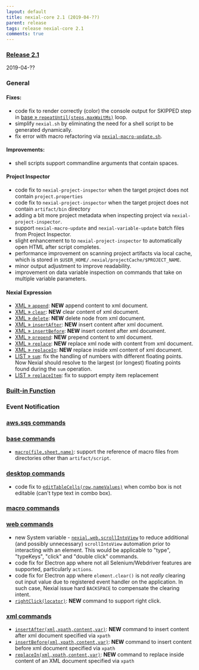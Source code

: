 ```yaml
---
layout: default
title: nexial-core 2.1 (2019-04-??)
parent: release
tags: release nexial-core 2.1
comments: true
---
```


### <a href="https://github.com/nexiality/nexial-core/releases/tag/nexial-core-2.1" class="external-link" target="_nexial_link">Release 2.1</a>
2019-04-??


### General
#### Fixes:
- code fix to render correctly (color) the console output for SKIPPED step in 
  [base &raquo; `repeatUntil(steps,maxWaitMs)`](../commands/base/repeatUntil(steps,maxWaitMs)) loop. 
- simplify `nexial.sh` by eliminating the need for a shell script to be generated dynamically.
- fix error with macro refactoring via [`nexial-macro-update.sh`](../userguide/BatchFiles#nexial-macro-updatecmd--nexial-macro-updatesh).

#### Improvements:
- shell scripts support commandline arguments that contain spaces.


#### Project Inspector
- code fix to `nexial-project-inspector` when the target project does not contain `project.properties`
- code fix to `nexial-project-inspector` when the target project does not contain `artifact/bin` directory
- adding a bit more project metadata when inspecting project via `nexial-project-inspector`.
- support `nexial-macro-update` and `nexial-variable-update` batch files from Project Inspector.
- slight enhancement to to `nexial-project-inspector` to automatically open HTML after script completes.
- performance improvement on scanning project artifacts via local cache, which is stored in 
  `$USER_HOME/.nexial/projectCache/$PROJECT_NAME`.
- minor output adjustment to improve readability.
- improvement on data variable inspection on commands that take on multiple variable parameters.


#### Nexial Expression
- [XML &raquo; `append`](../expressions/XMLexpression): **NEW** append content to xml document.
- [XML &raquo; `clear`](../expressions/XMLexpression): **NEW** clear content of xml document.
- [XML &raquo; `delete`](../expressions/XMLexpression): **NEW** delete node from xml document.
- [XML &raquo; `insertAfter`](../expressions/XMLexpression): **NEW** insert content after xml document.
- [XML &raquo; `insertBefore`](../expressions/XMLexpression): **NEW** insert content after xml document.
- [XML &raquo; `prepend`](../expressions/XMLexpression): **NEW** prepend content to xml document.
- [XML &raquo; `replace`](../expressions/XMLexpression): **NEW** replace xml node with content from xml document.
- [XML &raquo; `replaceIn`](../expressions/XMLexpression): **NEW** replace inside xml content of xml document.
- [LIST &raquo; `sum`](../expressions/LISTexpression#sum): fix the handling of numbers with different floating points. 
  Now Nexial should resolve to the largest (or longest) floating points found during the `sum` operation.
- [LIST &raquo; `replaceItem`](../expressions/LISTexpression#replaceitemsearchforreplacewith): fix to support empty
  item replacement

### [Built-in Function](../functions)


### Event Notification


### [aws.sqs commands](../commands/aws.sqs)


### [base commands](../commands/base)
- [`macro(file,sheet,name)`](../commands/base/macro(file,sheet,name)): support the reference of macro files from
  directories other than `artifact/script`.


### [desktop commands](../commands/desktop)
- code fix to [`editTableCells(row,nameValues)`](../commands/desktop/editTableCells(row,nameValues)) when combo box 
  is not editable (can't type text in combo box).


### [macro commands](../commands/macro)


### [web commands](../commands/web)
- new System variable - [`nexial.web.scrollIntoView`](../systemvars/index#nexial.web.scrollIntoView) to reduce 
  additional (and possibly unnecessary) `scrollIntoView` automation prior to interacting with an element. This would be 
  applicable to "type", "typeKeys", "click" and "double click" commands.
- code fix for Electron app where not all Selenium/Webdriver features are supported, particularly `actions`.
- code fix for Electron app where `element.clear()` is not _really_ clearing out input value due to registered event 
  handler on the application. In such case, Nexial issue hard `BACKSPACE` to compensate the clearing intent.
- [`rightClick(locator)`](../commands/web/rightClick(locator)): **NEW** command to support right click.


### [xml commands](../commands/xml)
- [`insertAfter(xml,xpath,content,var)`](../commands/xml/insertAfter(xml,xpath,content,var)): **NEW** command to 
  insert content after xml document specified via `xpath`
- [`insertBefore(xml,xpath,content,var)`](../commands/xml/insertBefore(xml,xpath,content,var)): **NEW** command to 
  insert content before xml document specified via `xpath`
- [`replaceIn(xml,xpath,content,var)`](../commands/xml/replaceIn(xml,xpath,content,var)): **NEW** command to replace 
  inside content of an XML document specified via `xpath`


